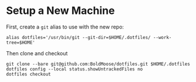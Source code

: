 # Setup a New Machine
First, create a `git` alias to use with the new repo:
```
alias dotfiles='/usr/bin/git --git-dir=$HOME/.dotfiles/ --work-tree=$HOME'
```
Then clone and checkout
```
git clone --bare git@github.com:BoldMoose/dotfiles.git $HOME/.dotfiles
dotfiles config --local status.showUntrackedFiles no
dotfiles checkout
```
